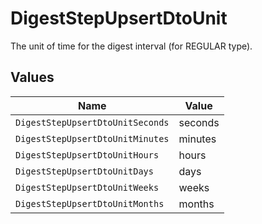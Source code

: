 # DigestStepUpsertDtoUnit

The unit of time for the digest interval (for REGULAR type).


## Values

| Name                             | Value                            |
| -------------------------------- | -------------------------------- |
| `DigestStepUpsertDtoUnitSeconds` | seconds                          |
| `DigestStepUpsertDtoUnitMinutes` | minutes                          |
| `DigestStepUpsertDtoUnitHours`   | hours                            |
| `DigestStepUpsertDtoUnitDays`    | days                             |
| `DigestStepUpsertDtoUnitWeeks`   | weeks                            |
| `DigestStepUpsertDtoUnitMonths`  | months                           |